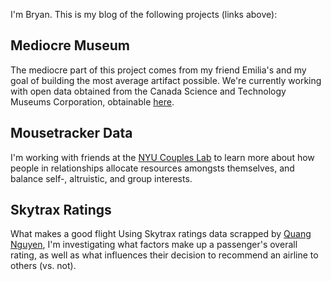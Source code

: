 <!-- 
.. title: Hello!
.. slug: hello
.. date: 2016-05-02 23:56:52 UTC-04:00
.. tags: 
.. category: 
.. link: 
.. description: 
.. type: text
-->

I'm Bryan. 
This is my blog of the following projects (links above):

## Mediocre Museum
The mediocre part of this project comes from my friend Emilia's and my goal of building the most average artifact possible. We're currently working with open data obtained from the Canada Science and Technology Museums Corporation, obtainable [here][museum].

## Mousetracker Data
I'm working with friends at the [NYU Couples Lab][coupleslab] to learn more about how people in relationships allocate resources amongsts themselves, and balance self-, altruistic, and group interests.

## Skytrax Ratings
What makes a good flight Using Skytrax ratings data scrapped by [Quang Nguyen][skytrax], I'm investigating what factors make up a passenger's overall rating, as well as what influences their decision to recommend an airline to others (vs. not).



[museum]: <http://techno-science.ca/en/data.php>

[skytrax]: <https://github.com/quankiquanki/skytrax-reviews-dataset/tree/master/data>

[coupleslab]: <http://www.psych.nyu.edu/couples/>
